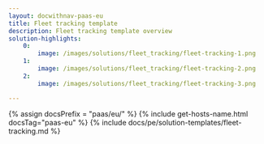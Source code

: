 ```yaml
---
layout: docwithnav-paas-eu
title: Fleet tracking template
description: Fleet tracking template overview
solution-highlights:
    0:
        image: /images/solutions/fleet_tracking/fleet-tracking-1.png
    1:
        image: /images/solutions/fleet_tracking/fleet-tracking-2.png
    2:
        image: /images/solutions/fleet_tracking/fleet-tracking-3.png

---
```


{% assign docsPrefix = "paas/eu/" %}
{% include get-hosts-name.html docsTag="paas-eu" %}
{% include docs/pe/solution-templates/fleet-tracking.md %}